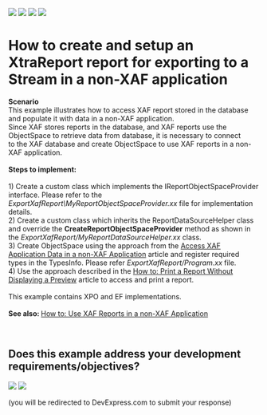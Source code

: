 <!-- default badges list -->
![](https://img.shields.io/endpoint?url=https://codecentral.devexpress.com/api/v1/VersionRange/128588873/15.2.4%2B)
[![](https://img.shields.io/badge/Open_in_DevExpress_Support_Center-FF7200?style=flat-square&logo=DevExpress&logoColor=white)](https://supportcenter.devexpress.com/ticket/details/T275059)
[![](https://img.shields.io/badge/📖_How_to_use_DevExpress_Examples-e9f6fc?style=flat-square)](https://docs.devexpress.com/GeneralInformation/403183)
[![](https://img.shields.io/badge/💬_Leave_Feedback-feecdd?style=flat-square)](#does-this-example-address-your-development-requirementsobjectives)
<!-- default badges end -->
# How to create and setup an XtraReport report for exporting to a Stream in a non-XAF application


<p><strong>Scenario</strong><br />This example illustrates how to access XAF report stored in the database and populate it with data in a non-XAF application.<br />Since XAF stores reports in the database, and XAF reports use the ObjectSpace to retrieve data from database, it is necessary to connect to the XAF database and create ObjectSpace to use XAF reports in a non-XAF application.<br /><br /><strong>Steps to implement: </strong><br /><br />1) Create a custom class which implements the IReportObjectSpaceProvider interface. Please refer to the <em>ExportXafReport\MyReportObjectSpaceProvider.xx</em> file for implementation details.<br />2) Create a custom class which inherits the ReportDataSourceHelper class and override the <strong>CreateReportObjectSpaceProvider</strong> method as shown in the <em>ExportXafReport/MyReportDataSourceHelper.xx </em>class.<br />3) Create ObjectSpace using the approach from the <a href="https://documentation.devexpress.com/#eXpressAppFramework/CustomDocument113709">Access XAF Application Data in a non-XAF Application</a> article and register required types in the TypesInfo. Please refer <em>ExportXafReport/Program.xx</em> file.<br />4) Use the approach described in the <a href="https://documentation.devexpress.com/eXpressAppFramework/CustomDocument113601.aspx">How to: Print a Report Without Displaying a Preview</a> article to access and print a report.<br /><br />This example contains XPO and EF implementations.<br /><br /><strong>See also: </strong><a href="http://help.devexpress.com/#eXpressAppFramework/CustomDocument114515">How to: Use XAF Reports in a non-XAF Application</a></p>

<br/>


<!-- feedback -->
## Does this example address your development requirements/objectives?

[<img src="https://www.devexpress.com/support/examples/i/yes-button.svg"/>](https://www.devexpress.com/support/examples/survey.xml?utm_source=github&utm_campaign=xaf-how-to-create-and-setup-an-xtrareport-report-for-exporting-to-a-stream-in-a-non-xaf&~~~was_helpful=yes) [<img src="https://www.devexpress.com/support/examples/i/no-button.svg"/>](https://www.devexpress.com/support/examples/survey.xml?utm_source=github&utm_campaign=xaf-how-to-create-and-setup-an-xtrareport-report-for-exporting-to-a-stream-in-a-non-xaf&~~~was_helpful=no)

(you will be redirected to DevExpress.com to submit your response)
<!-- feedback end -->
